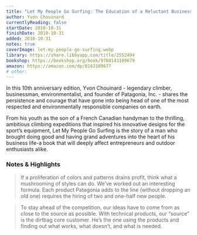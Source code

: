 ```yaml
---
title: "Let My People Go Surfing: The Education of a Reluctant Businessman"
author: Yvon Chouinard
currentlyReading: false
startDate: 2010-10-31
finishDate: 2010-10-31
added: 2010-10-31
notes: true
coverImage: let-my-people-go-surfing.webp
library: https://share.libbyapp.com/title/2552494
bookshop: https://bookshop.org/book/9780143109679
amazon: https://amazon.com/dp/0143109677
# other: 
---
```


In this 10th anniversary edition, Yvon Chouinard - legendary climber, businessman, environmentalist, and founder of Patagonia, Inc. - shares the persistence and courage that have gone into being head of one of the most respected and environmentally responsible companies on earth.

From his youth as the son of a French Canadian handyman to the thrilling, ambitious climbing expeditions that inspired his innovative designs for the sport’s equipment, Let My People Go Surfing is the story of a man who brought doing good and having grand adventures into the heart of his business life-a book that will deeply affect entrepreneurs and outdoor enthusiasts alike.

### Notes & Highlights
> If a proliferation of colors and patterns drains profit, think what a mushrooming of styles can do. We’ve worked out an interesting formula. Each product Patagonia adds to the line (without dropping an old one) requires the hiring of two and one-half new people.  

> To stay ahead of the competition, our ideas have to come from as close to the source as possible. With technical products, our “source” is the dirtbag core customer. He’s the one using the products and finding out what works, what doesn’t, and what is needed.  
